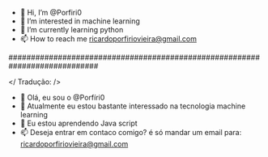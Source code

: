 - 👋 Hi, I’m @Porfiri0
- 👀 I’m interested in machine learning
- 🌱 I’m currently learning python
- 📫 How to reach me ricardoporfiriovieira@gmail.com


############################################################################

 </ Tradução: />

- 👋 Olá, eu sou o @Porfíri0
- 👀 Atualmente eu estou bastante interessado na tecnologia machine learning
- 🌱 Eu estou aprendendo Java script
- 📫 Deseja entrar em contaco comigo? é só mandar um email para: ricardoporfiriovieira@gmail.com


<!---
Porfiri0/Porfiri0 is a ✨ special ✨ repository because its `README.md` (this file) appears on your GitHub profile.
You can click the Preview link to take a look at your changes.
--->

